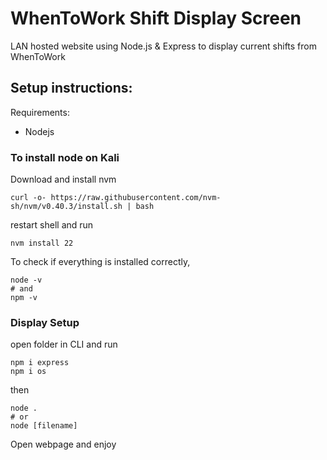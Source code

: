 # WhenToWork Shift Display Screen
LAN hosted website using Node.js &amp; Express to display current shifts from WhenToWork

## Setup instructions:
Requirements:
- Nodejs

### To install node on Kali

Download and install nvm
```
curl -o- https://raw.githubusercontent.com/nvm-sh/nvm/v0.40.3/install.sh | bash
```

restart shell and run

```
nvm install 22
```

To check if everything is installed correctly,
```
node -v
# and
npm -v
```

### Display Setup

open folder in CLI and run
```
npm i express
npm i os
```
then
```
node .
# or
node [filename]
```
Open webpage and enjoy
